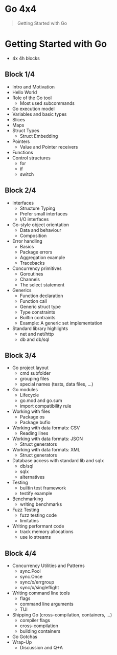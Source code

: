 # Go 4x4

> Getting Started with Go

# Getting Started with Go

* 4x 4h blocks

## Block 1/4

* Intro and Motivation
* Hello World
* Role of the Go tool
    * Most used subcommands
* Go execution model
* Variables and basic types
* Slices
* Maps
* Struct Types
    * Struct Embedding
* Pointers
    * Value and Pointer receivers
* Functions
* Control structures
    * for
    * if
    * switch

## Block 2/4

* Interfaces
    * Structure Typing
    * Prefer small interfaces
    * I/O interfaces
* Go-style object orientation
    * Data and behaviour
    * Composition
* Error handling
    * Basics
    * Package errors
    * Aggregation example
    * Tracebacks
* Concurrency primitives
    * Goroutines
    * Channels
    * The select statement
* Generics
    * Function declaration
    * Function call
    * Generic struct type
    * Type constraints
    * Builtin contraints
    * Example: A generic set implementation
* Standard library highlights
    * net and net/http
    * db and db/sql

## Block 3/4

* Go project layout
    * cmd subfolder
    * grouping files
    * special names (tests, data files, ...)
* Go modules
    * Lifecycle
    * go.mod and go.sum
    * import compatibility rule
* Working with files
    * Package os
    * Package bufio
* Working with data formats: CSV
    * Reading lines
* Working with data formats: JSON
    * Struct generators
* Working with data formats: XML
    * Struct generators
* Database access with standard lib and sqlx
    * db/sql
    * sqlx
    * alternatives
* Testing
    * builtin test framework
    * testify example
* Benchmarking
    * writing benchmarks
* Fuzz Testing
    * fuzz testing code
    * limitatins
* Writing performant code
    * track memory allocations
    * use io streams

## Block 4/4

* Concurrency Utilities and Patterns
    * sync.Pool
    * sync.Once
    * sync/x/errgroup
    * sync/x/singleflight
* Writing command line tools
    * flags
    * command line arguments
    * TUI
* Shipping Go (cross-compilation, containers, ...)
    * compiler flags
    * cross-compilation
    * building containers
* Go Gotchas
* Wrap-Up
    * Discussion and Q+A

